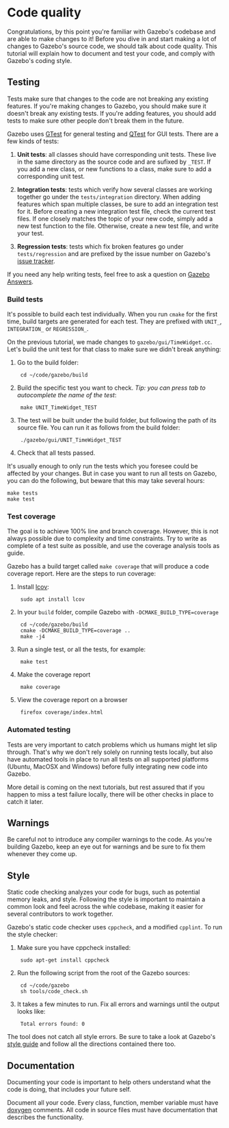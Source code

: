 # Code quality

Congratulations, by this point you're familiar with Gazebo's codebase and
are able to make changes to it! Before you dive in and start making a lot
of changes to Gazebo's source code, we should talk about code quality.
This tutorial will explain how to document and test your code, and comply
with Gazebo's coding style.

## Testing

Tests make sure that changes to the code are not breaking any existing
features. If you're making changes to Gazebo, you should make sure it doesn't
break any existing tests. If you're adding features, you should add tests
to make sure other people don't break them in the future.

Gazebo uses [GTest](http://code.google.com/p/googletest) for general testing
and [QTest](http://doc.qt.io/qt-5/qtest.html) for GUI tests. There are a few
kinds of tests:

1. **Unit tests**: all classes should have corresponding unit tests. These live
in the same directory as the source code and are sufixed by `_TEST`. If you
add a new class, or new functions to a class, make sure to add a corresponding
unit test.

1. **Integration tests**: tests which verify how several classes are working
together go under the `tests/integration` directory. When adding features which span
multiple classes, be sure to add an integration test for it. Before creating a
new integration test file, check the current test files. If one closely matches
the topic of your new code, simply add a new test function to the file. Otherwise,
create a new test file, and write your test.

1. **Regression tests**: tests which fix broken features go under `tests/regression`
and are prefixed by the issue number on Gazebo's
[issue tracker](https://github.com/osrf/gazebo/issues).

If you need any help writing tests, feel free to ask a question on
[Gazebo Answers](http://answers.gazebosim.org).

### Build tests

It's possible to build each test individually. When you run `cmake` for the
first time, build targets are generated for each test. They are prefixed with
`UNIT_`, `INTEGRATION_` or `REGRESSION_`.

On the previous tutorial, we made changes to `gazebo/gui/TimeWidget.cc`. Let's
build the unit test for that class to make sure we didn't break anything:

1. Go to the build folder:

        cd ~/code/gazebo/build

1. Build the specific test you want to check. _Tip: you can press tab to
autocomplete the name of the test_:

        make UNIT_TimeWidget_TEST

1. The test will be built under the build folder, but following the path of its
source file. You can run it as follows from the build folder:

        ./gazebo/gui/UNIT_TimeWidget_TEST

1. Check that all tests passed.

It's usually enough to only run the tests which you foresee could be affected
by your changes. But in case you want to run all tests on Gazebo, you can do
the following, but beware that this may take several hours:

    make tests
    make test

### Test coverage

The goal is to achieve 100% line and branch coverage. However, this is not
always possible due to complexity and time constraints. Try to write as
complete of a test suite as possible, and use the coverage analysis tools as
guide.

Gazebo has a build target called `make coverage` that will produce a code
coverage report. Here are the steps to run coverage:

1. Install [lcov](http://ltp.sourceforge.net/coverage/lcov.php):

        sudo apt install lcov

1. In your `build` folder, compile Gazebo with `-DCMAKE_BUILD_TYPE=coverage`

        cd ~/code/gazebo/build
        cmake -DCMAKE_BUILD_TYPE=coverage ..
        make -j4

1. Run a single test, or all the tests, for example:

        make test

1. Make the coverage report

        make coverage

1. View the coverage report on a browser

        firefox coverage/index.html

### Automated testing

Tests are very important to catch problems which us humans might let slip
through. That's why we don't rely solely on running tests locally, but
also have automated tools in place to run all tests on all supported
platforms (Ubuntu, MacOSX and Windows) before fully integrating new code into
Gazebo.

More detail is coming on the next tutorials, but rest assured that if you
happen to miss a test failure locally, there will be other checks in place to
catch it later.

## Warnings

Be careful not to introduce any compiler warnings to the code. As you're
building Gazebo, keep an eye out for warnings and be sure to fix them whenever
they come up.

## Style

Static code checking analyzes your code for bugs, such as potential memory
leaks, and style. Following the style is important to maintain a common look
and feel across the whle codebase, making it easier for several contributors to
work together.

Gazebo's static code checker uses `cppcheck`, and a modified `cpplint`. To run
the style checker:

1. Make sure you have cppcheck installed:

        sudo apt-get install cppcheck

1. Run the following script from the root of the Gazebo sources:

        cd ~/code/gazebo
        sh tools/code_check.sh

1. It takes a few minutes to run. Fix all errors and warnings until the output
looks like:

        Total errors found: 0

The tool does not catch all style errors. Be sure to take a look at Gazebo's
[style guide](http://gazebosim.org/tutorials?tut=contrib_code&cat=development#Style)
and follow all the directions contained there too.

## Documentation

Documenting your code is important to help others understand what the code is
doing, that includes your future self.

Document all your code. Every class, function, member variable must have
[doxygen](http://www.stack.nl/~dimitri/doxygen/)
comments. All code in source files must have documentation that describes the
functionality.

